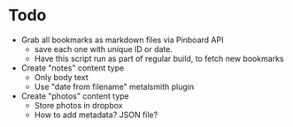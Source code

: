 # Todo 

- Grab all bookmarks as markdown files via Pinboard API
    - save each one with unique ID or date.
    - Have this script run as part of regular build, to fetch new bookmarks
- Create "notes" content type
    - Only body text
    - Use "date from filename" metalsmith plugin
- Create "photos" content type
    - Store photos in dropbox
    - How to add metadata? JSON file?